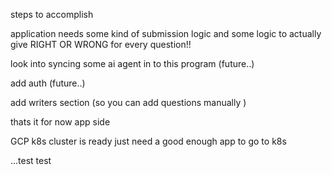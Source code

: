 steps to accomplish

application needs some kind of submission logic and some logic to actually give RIGHT OR WRONG for every question!!

look into syncing some ai agent in to this program (future..)

add auth (future..)

add writers section (so you can add questions manually )

thats it for now app side

GCP k8s cluster is ready just need a good enough app to go to k8s 

...test
test
